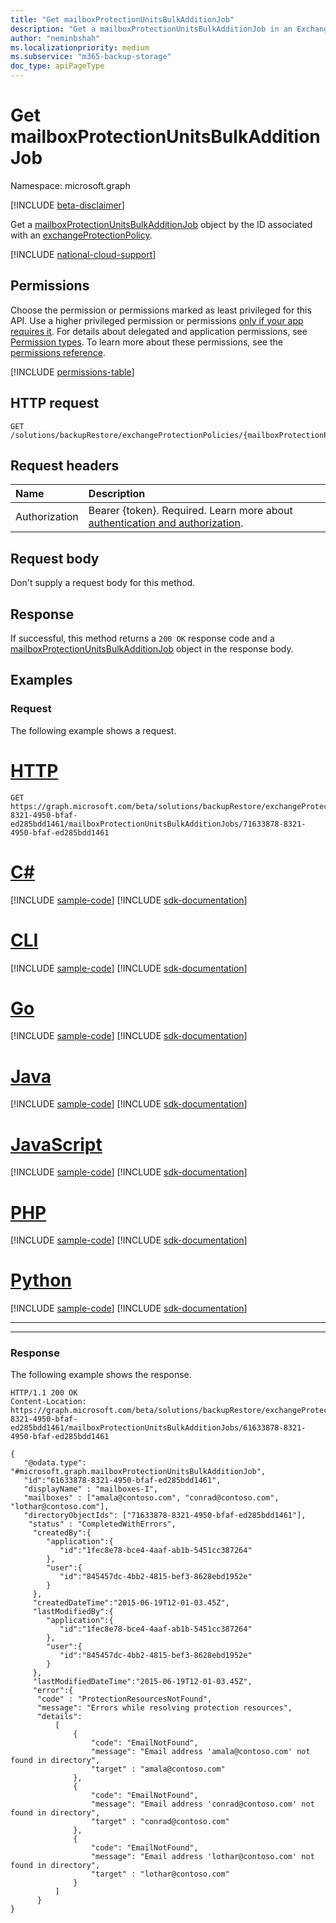 ```yaml
---
title: "Get mailboxProtectionUnitsBulkAdditionJob"
description: "Get a mailboxProtectionUnitsBulkAdditionJob in an Exchange protection policy."
author: "neminbshah"
ms.localizationpriority: medium
ms.subservice: "m365-backup-storage"
doc_type: apiPageType
---
```


# Get mailboxProtectionUnitsBulkAdditionJob

Namespace: microsoft.graph

[!INCLUDE [beta-disclaimer](../../includes/beta-disclaimer.md)]

Get a [mailboxProtectionUnitsBulkAdditionJob](../resources/mailboxprotectionunitsbulkadditionjob.md) object by the ID associated with an [exchangeProtectionPolicy](../resources/exchangeprotectionpolicy.md).

[!INCLUDE [national-cloud-support](../../includes/global-only.md)]

## Permissions

Choose the permission or permissions marked as least privileged for this API. Use a higher privileged permission or permissions [only if your app requires it](/graph/permissions-overview#best-practices-for-using-microsoft-graph-permissions). For details about delegated and application permissions, see [Permission types](/graph/permissions-overview#permission-types). To learn more about these permissions, see the [permissions reference](/graph/permissions-reference).

<!-- { "blockType": "permissions", "name": "mailboxprotectionunitsbulkadditionjobs_get" } -->
[!INCLUDE [permissions-table](../includes/permissions/mailboxprotectionunitsbulkadditionjobs-get-permissions.md)]

## HTTP request

<!-- {
  "blockType": "ignored"
}
-->
``` http
GET /solutions/backupRestore/exchangeProtectionPolicies/{mailboxProtectionPolicyId}/mailboxProtectionUnitsBulkAdditionJobs/{mailboxProtectionUnitsBulkAdditionJobId}
```

## Request headers

|Name|Description|
|:---|:---|
|Authorization|Bearer {token}. Required. Learn more about [authentication and authorization](/graph/auth/auth-concepts).|

## Request body

Don't supply a request body for this method.

## Response

If successful, this method returns a `200 OK` response code and a [mailboxProtectionUnitsBulkAdditionJob](../resources/mailboxprotectionunitsbulkadditionjob.md) object in the response body.

## Examples

### Request

The following example shows a request.

# [HTTP](#tab/http)
<!-- {
  "blockType": "request",
  "name": "mailboxprotectionunitsbulkadditionjobs_get"
}
-->

``` http
GET https://graph.microsoft.com/beta/solutions/backupRestore/exchangeProtectionPolicies/71633878-8321-4950-bfaf-ed285bdd1461/mailboxProtectionUnitsBulkAdditionJobs/71633878-8321-4950-bfaf-ed285bdd1461
```

# [C#](#tab/csharp)
[!INCLUDE [sample-code](../includes/snippets/csharp/mailboxprotectionunitsbulkadditionjobs-get-csharp-snippets.md)]
[!INCLUDE [sdk-documentation](../includes/snippets/snippets-sdk-documentation-link.md)]

# [CLI](#tab/cli)
[!INCLUDE [sample-code](../includes/snippets/cli/mailboxprotectionunitsbulkadditionjobs-get-cli-snippets.md)]
[!INCLUDE [sdk-documentation](../includes/snippets/snippets-sdk-documentation-link.md)]

# [Go](#tab/go)
[!INCLUDE [sample-code](../includes/snippets/go/mailboxprotectionunitsbulkadditionjobs-get-go-snippets.md)]
[!INCLUDE [sdk-documentation](../includes/snippets/snippets-sdk-documentation-link.md)]

# [Java](#tab/java)
[!INCLUDE [sample-code](../includes/snippets/java/mailboxprotectionunitsbulkadditionjobs-get-java-snippets.md)]
[!INCLUDE [sdk-documentation](../includes/snippets/snippets-sdk-documentation-link.md)]

# [JavaScript](#tab/javascript)
[!INCLUDE [sample-code](../includes/snippets/javascript/mailboxprotectionunitsbulkadditionjobs-get-javascript-snippets.md)]
[!INCLUDE [sdk-documentation](../includes/snippets/snippets-sdk-documentation-link.md)]

# [PHP](#tab/php)
[!INCLUDE [sample-code](../includes/snippets/php/mailboxprotectionunitsbulkadditionjobs-get-php-snippets.md)]
[!INCLUDE [sdk-documentation](../includes/snippets/snippets-sdk-documentation-link.md)]

# [Python](#tab/python)
[!INCLUDE [sample-code](../includes/snippets/python/mailboxprotectionunitsbulkadditionjobs-get-python-snippets.md)]
[!INCLUDE [sdk-documentation](../includes/snippets/snippets-sdk-documentation-link.md)]

---

---

### Response

The following example shows the response.
<!-- {
  "blockType": "response",
  "truncated": true,
  "@odata.type": "microsoft.graph.mailboxProtectionUnitsBulkAdditionJob"
}
-->
``` http
HTTP/1.1 200 OK
Content-Location: https://graph.microsoft.com/beta/solutions/backupRestore/exchangeProtectionPolicies/71633878-8321-4950-bfaf-ed285bdd1461/mailboxProtectionUnitsBulkAdditionJobs/61633878-8321-4950-bfaf-ed285bdd1461

{
   "@odata.type": "#microsoft.graph.mailboxProtectionUnitsBulkAdditionJob",
   "id":"61633878-8321-4950-bfaf-ed285bdd1461",
   "displayName" : "mailboxes-I",
   "mailboxes" : ["amala@contoso.com", "conrad@contoso.com", "lothar@contoso.com"],
   "directoryObjectIds": ["71633878-8321-4950-bfaf-ed285bdd1461"],
    "status" : "CompletedWithErrors",
     "createdBy":{
        "application":{
           "id":"1fec8e78-bce4-4aaf-ab1b-5451cc387264"
        },
        "user":{
           "id":"845457dc-4bb2-4815-bef3-8628ebd1952e"
        }
     },
     "createdDateTime":"2015-06-19T12-01-03.45Z",
     "lastModifiedBy":{
        "application":{
           "id":"1fec8e78-bce4-4aaf-ab1b-5451cc387264"
        },
        "user":{
           "id":"845457dc-4bb2-4815-bef3-8628ebd1952e"
        }
     },
     "lastModifiedDateTime":"2015-06-19T12-01-03.45Z",
     "error":{
      "code" : "ProtectionResourcesNotFound",
      "message": "Errors while resolving protection resources",
      "details": 
          [
              {
                  "code": "EmailNotFound",
                  "message": "Email address 'amala@contoso.com' not found in directory",
                  "target" : "amala@contoso.com"
              },
              {
                  "code": "EmailNotFound",
                  "message": "Email address 'conrad@contoso.com' not found in directory",
                  "target" : "conrad@contoso.com"
              },
              {
                  "code": "EmailNotFound",
                  "message": "Email address 'lothar@contoso.com' not found in directory",
                  "target" : "lothar@contoso.com"
              }
          ]
      }
}
```
